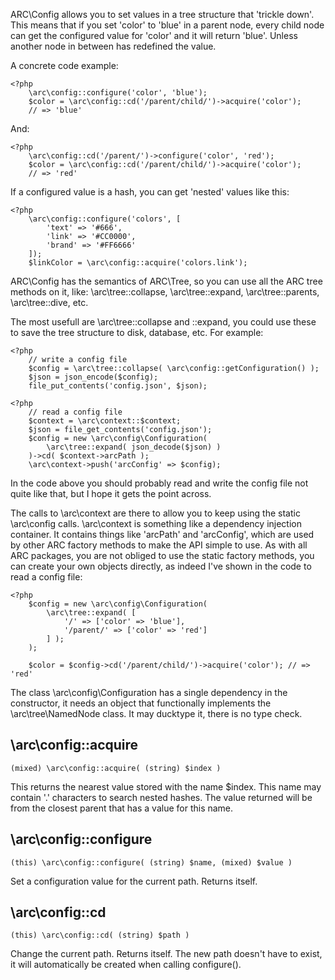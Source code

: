 ARC\Config allows you to set values in a tree structure that 'trickle down'. This means that if you set 'color' to 'blue' in a parent node, every child node can get the configured value for 'color' and it will return 'blue'. Unless another node in between has redefined the value.

A concrete code example:

	<?php
		\arc\config::configure('color', 'blue');
		$color = \arc\config::cd('/parent/child/')->acquire('color');
		// => 'blue'

And:

	<?php
		\arc\config::cd('/parent/')->configure('color', 'red');
		$color = \arc\config::cd('/parent/child/')->acquire('color');
		// => 'red'

If a configured value is a hash, you can get 'nested' values like this:

	<?php
		\arc\config::configure('colors', [
			'text' => '#666',
			'link' => '#CC0000',
			'brand' => '#FF6666'
		]);
		$linkColor = \arc\config::acquire('colors.link');

ARC\Config has the semantics of ARC\Tree, so you can use all the ARC tree methods on it, like: \arc\tree::collapse, \arc\tree::expand, \arc\tree::parents, \arc\tree::dive, etc.

The most usefull are \arc\tree::collapse and ::expand, you could use these to save the tree structure to disk, database, etc. For example:

	<?php
		// write a config file
		$config = \arc\tree::collapse( \arc\config::getConfiguration() );
		$json = json_encode($config);
		file_put_contents('config.json', $json);

	<?php
		// read a config file
		$context = \arc\context::$context;
		$json = file_get_contents('config.json');
		$config = new \arc\config\Configuration( 
			\arc\tree::expand( json_decode($json) )
		)->cd( $context->arcPath );
		\arc\context->push('arcConfig' => $config);

In the code above you should probably read and write the config file not quite like that, but I hope it gets the point across. 

The calls to \arc\context are there to allow you to keep using the static \arc\config calls. \arc\context is something like a dependency injection container. It contains things like 'arcPath' and 'arcConfig', which are used by other ARC factory methods to make the API simple to use. As with all ARC packages, you are not obliged to use the static factory methods, you can create your own objects directly, as indeed I've shown in the code to read a config file:

	<?php
		$config = new \arc\config\Configuration(
			\arc\tree::expand( [
				'/' => ['color' => 'blue'],
				'/parent/' => ['color' => 'red']
			] );
		);

		$color = $config->cd('/parent/child/')->acquire('color'); // => 'red'

The class \arc\config\Configuration has a single dependency in the constructor, it needs an object that functionally implements the \arc\tree\NamedNode class. It may ducktype it, there is no type check.

\arc\config::acquire
--------------------
	(mixed) \arc\config::acquire( (string) $index )

This returns the nearest value stored with the name $index. This name may contain '.' characters to search nested hashes. The value returned will be from the closest parent that has a value for this name.

\arc\config::configure
----------------------
	(this) \arc\config::configure( (string) $name, (mixed) $value )

Set a configuration value for the current path. Returns itself. 

\arc\config::cd
---------------
	(this) \arc\config::cd( (string) $path )

Change the current path. Returns itself. The new path doesn't have to exist, it will automatically be created when calling configure().
